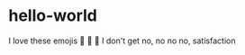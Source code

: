 # hello-world

I love these emojis :see_no_evil: :hear_no_evil: :speak_no_evil:
I don't get no, no no no, satisfaction